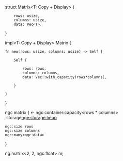 struct Matrix<T: Copy + Display> {

        rows: usize,
        columns: usize,
        data: Vec<T>,

}

impl<T: Copy + Display> Matrix<T> {

    fn new(rows: usize, columns: usize) -> Self {

        Self {

            rows: rows,
            columns: columns,
            data: Vec::with_capacity(rows*columns),

        }

    }
}

ngc matrix
{
    <- ngc:container:capacity<rows * columns>
    .storage<nge:storage:heap>

    ngc:size rows
    ngc:size columns 
    ngc:many<ngc:data> 
}

ng:matrix<2, 2, ngc:float> m;